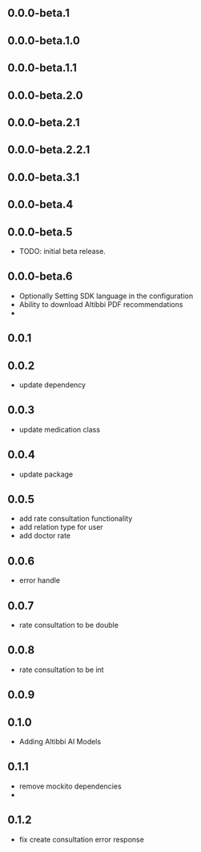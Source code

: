 ## 0.0.0-beta.1
## 0.0.0-beta.1.0
## 0.0.0-beta.1.1
## 0.0.0-beta.2.0
## 0.0.0-beta.2.1
## 0.0.0-beta.2.2.1
## 0.0.0-beta.3.1
## 0.0.0-beta.4
## 0.0.0-beta.5
* TODO: initial beta release.

## 0.0.0-beta.6
* Optionally Setting SDK language in the configuration
* Ability to download Altibbi PDF recommendations
*
## 0.0.1
## 0.0.2
* update dependency 

## 0.0.3
* update medication class

## 0.0.4
* update package

## 0.0.5
* add rate consultation functionality 
* add relation type for user 
* add doctor rate 

## 0.0.6
* error handle

## 0.0.7
* rate consultation to be double 

## 0.0.8
* rate consultation to be int 

## 0.0.9
## 0.1.0
* Adding Altibbi AI Models

## 0.1.1
* remove mockito dependencies 
* 
## 0.1.2
* fix create consultation error response 
